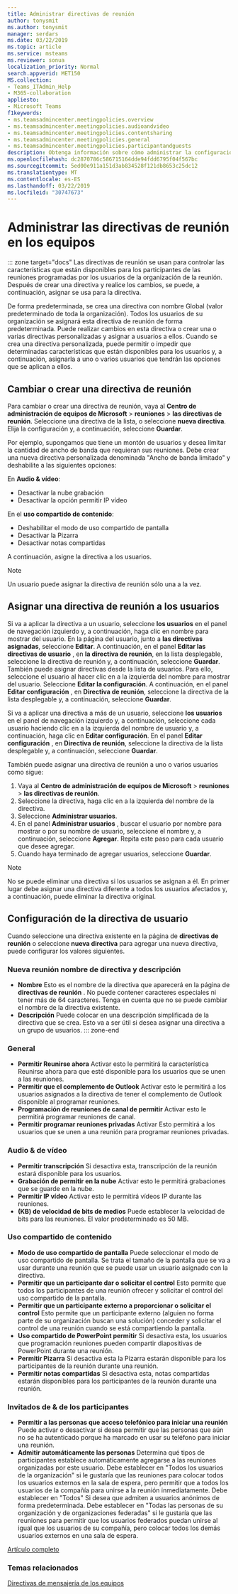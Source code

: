```yaml
---
title: Administrar directivas de reunión
author: tonysmit
ms.author: tonysmit
manager: serdars
ms.date: 03/22/2019
ms.topic: article
ms.service: msteams
ms.reviewer: sonua
localization_priority: Normal
search.appverid: MET150
MS.collection:
- Teams_ITAdmin_Help
- M365-collaboration
appliesto:
- Microsoft Teams
f1keywords:
- ms.teamsadmincenter.meetingpolicies.overview
- ms.teamsadmincenter.meetingpolicies.audioandvideo
- ms.teamsadmincenter.meetingpolicies.contentsharing
- ms.teamsadmincenter.meetingpolicies.general
- ms.teamsadmincenter.meetingpolicies.participantandguests
description: Obtenga información sobre cómo administrar la configuración de directivas en los equipos de la reunión.
ms.openlocfilehash: dc2870786c586715164dde94fdd6795f04f567bc
ms.sourcegitcommit: 5ed00e911a151d3ab834528f121db8653c25dc12
ms.translationtype: MT
ms.contentlocale: es-ES
ms.lasthandoff: 03/22/2019
ms.locfileid: "30747673"
---
```

# <a name="manage-meeting-policies-in-teams"></a>Administrar las directivas de reunión en los equipos

::: zone target="docs"
Las directivas de reunión se usan para controlar las características que están disponibles para los participantes de las reuniones programadas por los usuarios de la organización de la reunión. Después de crear una directiva y realice los cambios, se puede, a continuación, asignar se usa para la directiva. 

De forma predeterminada, se crea una directiva con nombre Global (valor predeterminado de toda la organización). Todos los usuarios de su organización se asignará esta directiva de reunión de forma predeterminada. Puede realizar cambios en esta directiva o crear una o varias directivas personalizadas y asignar a usuarios a ellos. Cuando se crea una directiva personalizada, puede permitir o impedir que determinadas características que están disponibles para los usuarios y, a continuación, asignarla a uno o varios usuarios que tendrán las opciones que se aplican a ellos. 

## <a name="change-or-create-a-meeting-policy"></a>Cambiar o crear una directiva de reunión

Para cambiar o crear una directiva de reunión, vaya al **Centro de administración de equipos de Microsoft** > **reuniones** > **las directivas de reunión**. Seleccione una directiva de la lista, o seleccione **nueva directiva**. Elija la configuración y, a continuación, seleccione **Guardar**.

Por ejemplo, supongamos que tiene un montón de usuarios y desea limitar la cantidad de ancho de banda que requieran sus reuniones. Debe crear una nueva directiva personalizada denominada "Ancho de banda limitado" y deshabilite a las siguientes opciones:

En **Audio & vídeo**:
- Desactivar la nube grabación
- Desactivar la opción permitir IP vídeo

En el **uso compartido de contenido**:
- Deshabilitar el modo de uso compartido de pantalla
- Desactivar la Pizarra
- Desactivar notas compartidas

A continuación, asigne la directiva a los usuarios.

> [!NOTE] 
> Un usuario puede asignar la directiva de reunión sólo una a la vez. 

## <a name="assign-a-meeting-policy-to-users"></a>Asignar una directiva de reunión a los usuarios

Si va a aplicar la directiva a un usuario, seleccione **los usuarios** en el panel de navegación izquierdo y, a continuación, haga clic en nombre para mostrar del usuario. En la página del usuario, junto a **las directivas asignadas**, seleccione **Editar**. A continuación, en el panel **Editar las directivas de usuario** , en **la directiva de reunión**, en la lista desplegable, seleccione la directiva de reunión y, a continuación, seleccione **Guardar**. También puede asignar directivas desde la lista de usuarios. Para ello, seleccione el usuario al hacer clic en a la izquierda del nombre para mostrar del usuario. Seleccione **Editar la configuración**. A continuación, en el panel **Editar configuración** , en **Directiva de reunión**, seleccione la directiva de la lista desplegable y, a continuación, seleccione **Guardar**. 
 
Si va a aplicar una directiva a más de un usuario, seleccione **los usuarios** en el panel de navegación izquierdo y, a continuación, seleccione cada usuario haciendo clic en a la izquierda del nombre de usuario y, a continuación, haga clic en **Editar configuración**. En el panel **Editar configuración** , en **Directiva de reunión**, seleccione la directiva de la lista desplegable y, a continuación, seleccione **Guardar**.
 
También puede asignar una directiva de reunión a uno o varios usuarios como sigue:

1. Vaya al **Centro de administración de equipos de Microsoft** > **reuniones** > **las directivas de reunión**.
2. Seleccione la directiva, haga clic en a la izquierda del nombre de la directiva.
3. Seleccione **Administrar usuarios**.
4. En el panel **Administrar usuarios** , buscar el usuario por nombre para mostrar o por su nombre de usuario, seleccione el nombre y, a continuación, seleccione **Agregar**. Repita este paso para cada usuario que desee agregar.
5. Cuando haya terminado de agregar usuarios, seleccione **Guardar**.
 
> [!NOTE] 
> No se puede eliminar una directiva si los usuarios se asignan a él. En primer lugar debe asignar una directiva diferente a todos los usuarios afectados y, a continuación, puede eliminar la directiva original.
 
 
## <a name="user-policy-settings"></a>Configuración de la directiva de usuario

Cuando seleccione una directiva existente en la página de **directivas de reunión** o seleccione **nueva directiva** para agregar una nueva directiva, puede configurar los valores siguientes.

### <a name="new-meeting-policy-name-and-description"></a>Nueva reunión nombre de directiva y descripción
   - **Nombre** Esto es el nombre de la directiva que aparecerá en la página de **directivas de reunión** . No puede contener caracteres especiales ni tener más de 64 caracteres. Tenga en cuenta que no se puede cambiar el nombre de la directiva existente.
   - **Descripción** Puede colocar en una descripción simplificada de la directiva que se crea. Esto va a ser útil si desea asignar una directiva a un grupo de usuarios.
::: zone-end 

<a name="bkgeneral"> </a>
### <a name="general"></a>General
   - **Permitir Reunirse ahora** Activar esto le permitirá la característica Reunirse ahora para que esté disponible para los usuarios que se unen a las reuniones.
   - **Permitir que el complemento de Outlook** Activar esto le permitirá a los usuarios asignados a la directiva de tener el complemento de Outlook disponible al programar reuniones.
   - **Programación de reuniones de canal de permitir** Activar esto le permitirá programar reuniones de canal.
   - **Permitir programar reuniones privadas** Activar Esto permitirá a los usuarios que se unen a una reunión para programar reuniones privadas.

<a name="bkaudioandvideo"> </a>

### <a name="audio--video"></a>Audio & de vídeo
   - **Permitir transcripción** Si desactiva esta, transcripción de la reunión estará disponible para los usuarios.
   - **Grabación de permitir en la nube** Activar esto le permitirá grabaciones que se guarde en la nube.
   - **Permitir IP vídeo** Activar esto le permitirá vídeos IP durante las reuniones.
   - **(KB) de velocidad de bits de medios** Puede establecer la velocidad de bits para las reuniones. El valor predeterminado es 50 MB.

<a name="bkcontentsharing"> </a>

### <a name="content-sharing"></a>Uso compartido de contenido
   - **Modo de uso compartido de pantalla** Puede seleccionar el modo de uso compartido de pantalla. Se trata el tamaño de la pantalla que se va a usar durante una reunión que se puede usar un usuario asignado con la directiva.
   - **Permitir que un participante dar o solicitar el control** Esto permite que todos los participantes de una reunión ofrecer y solicitar el control del uso compartido de la pantalla.
   - **Permitir que un participante externo a proporcionar o solicitar el control** Esto permite que un participante externo (alguien no forma parte de su organización buscan una solución) conceder y solicitar el control de una reunión cuando se está compartiendo la pantalla.
   - **Uso compartido de PowerPoint permitir** Si desactiva esta, los usuarios que programación reuniones pueden compartir diapositivas de PowerPoint durante una reunión.
   - **Permitir Pizarra** Si desactiva esta la Pizarra estarán disponible para los participantes de la reunión durante una reunión.
   - **Permitir notas compartidas** Si desactiva esta, notas compartidas estarán disponibles para los participantes de la reunión durante una reunión.

<a name="bkparticipantsandguests"> </a>

### <a name="participants--guests"></a>Invitados de & de los participantes
   - **Permitir a las personas que acceso telefónico para iniciar una reunión** Puede activar o desactivar si desea permitir que las personas que aún no se ha autenticado porque ha marcado en usar su teléfono para iniciar una reunión.
   - **Admitir automáticamente las personas** Determina qué tipos de participantes establece automáticamente agregarse a las reuniones organizadas por este usuario. Debe establecer en "Todos los usuarios de la organización" si le gustaría que las reuniones para colocar todos los usuarios externos en la sala de espera, pero permitir que a todos los usuarios de la compañía para unirse a la reunión inmediatamente. Debe establecer en "Todos" Si desea que admiten a usuarios anónimos de forma predeterminada. Debe establecer en "Todas las personas de su organización y de organizaciones federadas" si le gustaría que las reuniones para permitir que los usuarios federados puedan unirse al igual que los usuarios de su compañía, pero colocar todos los demás usuarios externos en una sala de espera.

[Artículo completo](meeting-policies-in-teams.md)

### <a name="related-topics"></a>Temas relacionados
[Directivas de mensajería de los equipos](messaging-policies-in-teams.md)